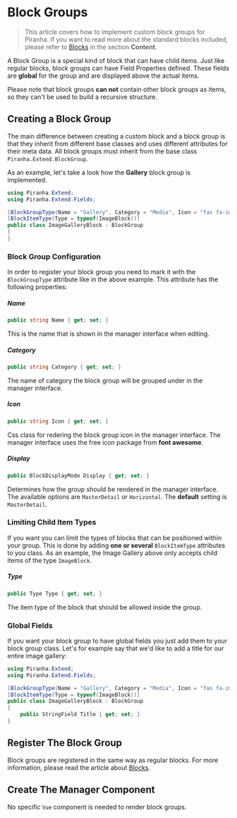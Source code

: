 # Block Groups

> This article covers how to implement custom block groups for Piranha. If you want to read more about the standard blocks included, please refer to [Blocks](../content/blocks) in the section **Content**.

A Block Group is a special kind of block that can have child items. Just like regular blocks, block groups can have Field Properties defined. These fields are **global** for the group and are displayed above the actual items.

Please note that block groups **can not** contain other block groups as items, so they can't be used to build a recursive structure.

## Creating a Block Group

The main difference between creating a custom block and a block group is that they inherit from different base classes and uses different attributes for their meta data. All block groups must inherit from the base class `Piranha.Extend.BlockGroup`.

As an example, let's take a look how the **Gallery** block group is implemented.

~~~ csharp
using Piranha.Extend;
using Piranha.Extend.Fields;

[BlockGroupType(Name = "Gallery", Category = "Media", Icon = "fas fa-images")]
[BlockItemType(Type = typeof(ImageBlock))]
public class ImageGalleryBlock : BlockGroup
{
}
~~~

### Block Group Configuration

In order to register your block group you need to mark it with the `BlockGroupType` attribute like in the above example. This attribute has the following properties:

##### Name

~~~ csharp
public string Name { get; set; }
~~~

This is the name that is shown in the manager interface when editing.

##### Category

~~~ csharp
public string Category { get; set; }
~~~

The name of category the block group will be grouped under in the manager interface.

##### Icon

~~~ csharp
public string Icon { get; set; }
~~~

Css class for redering the block group icon in the manager interface. The manager interface uses the free icon package from **font awesome**.

##### Display

~~~ csharp
public BlockDisplayMode Display { get; set; }
~~~

Determines how the group should be rendered in the manager interface. The available options are `MasterDetail` or `Horizontal`. The **default** setting is `MasterDetail`.

### Limiting Child Item Types

If you want you can limit the types of blocks that can be positioned within your group. This is done by adding **one or several** `BlockItemType` attributes to you class. As an example, the Image Gallery above only accepts child items of the type `ImageBlock`.

##### Type

~~~ csharp
public Type Type { get; set; }
~~~

The item type of the block that should be allowed inside the group.

### Global Fields

If you want your block group to have global fields you just add them to your block group class. Let's for example say that we'd like to add a title for our entire image gallery:

~~~ csharp
using Piranha.Extend;
using Piranha.Extend.Fields;

[BlockGroupType(Name = "Gallery", Category = "Media", Icon = "fas fa-images")]
[BlockItemType(Type = typeof(ImageBlock))]
public class ImageGalleryBlock : BlockGroup
{
    public StringField Title { get; set; }
}
~~~

## Register The Block Group

Block groups are registered in the same way as regular blocks. For more information, please read the article about [Blocks](blocks).

## Create The Manager Component

No specific `Vue` component is needed to render block groups.